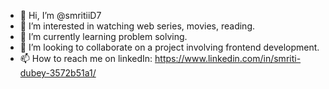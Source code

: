 - 👋 Hi, I’m @smritiiD7
- 👀 I’m interested in watching web series, movies, reading.
- 🌱 I’m currently learning problem solving.
- 💞️ I’m looking to collaborate on a project involving frontend development.
- 📫 How to reach me on linkedIn: https://www.linkedin.com/in/smriti-dubey-3572b51a1/
          

<!---
smritiiD7/smritiiD7 is a ✨ special ✨ repository because its `README.md` (this file) appears on your GitHub profile.
You can click the Preview link to take a look at your changes.
--->

